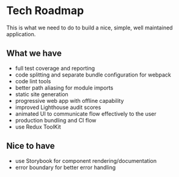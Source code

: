 # Tech Roadmap

This is what we need to do to build a nice, simple, well maintained application.

## What we have

- full test coverage and reporting
- code splitting and separate bundle configuration for webpack
- code lint tools
- better path aliasing for module imports
- static site generation
- progressive web app with offline capability
- improved Lighthouse audit scores
- animated UI to communicate flow effectively to the user
- production bundling and CI flow
- use Redux ToolKit

## Nice to have

- use Storybook for component rendering/documentation
- error boundary for better error handling
